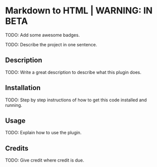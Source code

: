 # Markdown to HTML | WARNING: IN BETA

TODO: Add some awesome badges.

TODO: Describe the project in one sentence.

## Description

TODO: Write a great description to describe what this plugin does.

## Installation

TODO: Step by step instructions of how to get this code installed and running.

## Usage

TODO: Explain how to use the plugin.

## Credits

TODO: Give credit where credit is due.
